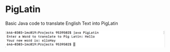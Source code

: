 # PigLatin
Basic Java code to translate English Text into PigLatin

![PigLatin App](https://github.com/Wheaties0/PigLatin/blob/master/PigLatin.png)
